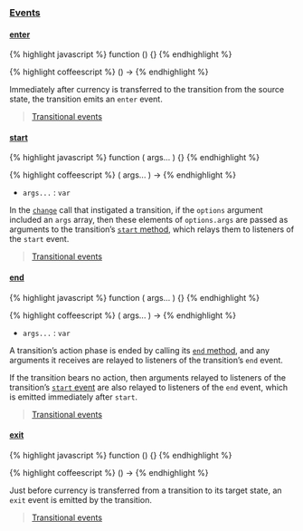 ### [Events](#transition--events)

#### [enter](#transition--events--enter)

{% highlight javascript %}
function () {}
{% endhighlight %}

{% highlight coffeescript %}
() ->
{% endhighlight %}

Immediately after currency is transferred to the transition from the source state, the transition emits an `enter` event.

> [Transitional events](/docs/#concepts--events--transitional)


#### [start](#transition--events--start)

{% highlight javascript %}
function ( args... ) {}
{% endhighlight %}

{% highlight coffeescript %}
( args... ) ->
{% endhighlight %}

* `args...` : `var`

In the [`change`](#state--methods--change) call that instigated a transition, if the `options` argument included an `args` array, then these elements of `options.args` are passed as arguments to the transition’s [`start` method](#transition--methods--start), which relays them to listeners of the `start` event.

> [Transitional events](/docs/#concepts--events--transitional)


#### [end](#transition--events--end)

{% highlight javascript %}
function ( args... ) {}
{% endhighlight %}

{% highlight coffeescript %}
( args... ) ->
{% endhighlight %}

* `args...` : `var`

A transition’s action phase is ended by calling its [`end` method](#transition--events--end), and any arguments it receives are relayed to listeners of the transition’s `end` event.

If the transition bears no action, then arguments relayed to listeners of the transition’s [`start` event](#transition--events--start) are also relayed to listeners of the `end` event, which is emitted immediately after `start`.

> [Transitional events](/docs/#concepts--events--transitional)


#### [exit](#transition--events--exit)

{% highlight javascript %}
function () {}
{% endhighlight %}

{% highlight coffeescript %}
() ->
{% endhighlight %}

Just before currency is transferred from a transition to its target state, an `exit` event is emitted by the transition.

> [Transitional events](/docs/#concepts--events--transitional)
